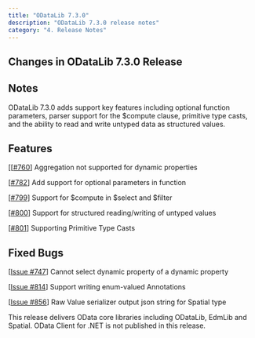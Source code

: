 ```yaml
---
title: "ODataLib 7.3.0"
description: "ODataLib 7.3.0 release notes"
category: "4. Release Notes"
---
```


## Changes in ODataLib 7.3.0 Release ##

## Notes ##

ODataLib 7.3.0 adds support key features including optional function parameters, parser support for the $compute clause, primitive type casts, and the ability to read and write untyped data as structured values. 

## Features ##

[[[#760](https://github.com/OData/odata.net/issues/760)] Aggregation not supported for dynamic properties

[[#782](https://github.com/OData/odata.net/issues/782)] Add support for optional parameters in function

[[#799](https://github.com/OData/odata.net/issues/799)] Support for $compute in $select and $filter

[[#800](https://github.com/OData/odata.net/issues/800)] Support for structured reading/writing of untyped values

[[#801](https://github.com/OData/odata.net/issues/801)] Supporting Primitive Type Casts

## Fixed Bugs ##

[[Issue #747](https://github.com/OData/odata.net/issues/747)] Cannot select dynamic property of a dynamic property 

[[Issue #814](https://github.com/OData/odata.net/issues/814)] Support writing enum-valued Annotations

[[Issue #856](https://github.com/OData/odata.net/issues/856)] Raw Value serializer output json string for Spatial type


This release delivers OData core libraries including ODataLib, EdmLib and Spatial. OData Client for .NET is not published in this release.